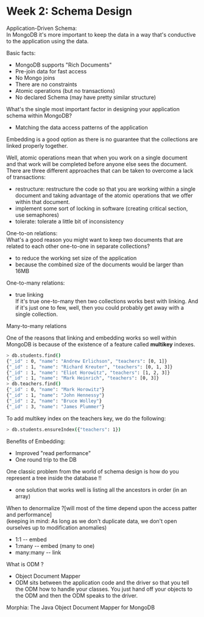 # Week 2: Schema Design  

Application-Driven Schema:  
In MongoDB it's more important to keep the data in a way that's conductive to the application using the data.  

Basic facts:  
- MongoDB supports "Rich Documents"  
- Pre-join data for fast access  
- No Mongo joins  
- There are no constraints  
- Atomic operations (but no transactions)  
- No declared Schema (may have pretty similar structure)  

What's the single most important factor in designing your application schema within MongoDB?  
- Matching the data access patterns of the application  

Embedding is a good option as there is no guarantee that the collections are linked properly together.  

Well, atomic operations mean that when you work on a single document and that work will be completed before anyone else sees the document.  
There are three different approaches that can be taken to overcome a lack of transactions:  
- restructure: restructure the code so that you are working within a single document and taking advantage of the atomic operations that we offer within that document.  
- implement some sort of locking in software (creating critical section, use semaphores)  
- tolerate: tolerate a little bit of inconsistency  

One-to-on relations:  
What's a good reason you might want to keep two documents that are related to each other one-to-one in separate collections?  
- to reduce the working set size of the application  
- because the combined size of the documents would be larger than 16MB  

One-to-many relations:  
- true linking  
If it's true one-to-many then two collections works best with linking. And if it's just one to few, well, then you could probably get away with a single collection.  

Many-to-many relations  

One of the reasons that linking and embedding works so well within MongoDB is because of the existence of a feature called **multikey** indexes.  
```sh
> db.students.find()
{"_id" : 0, "name": "Andrew Erlichson", "teachers": [0, 1]}
{"_id" : 1, "name": "Richard Kreuter", "teachers": [0, 1, 3]}
{"_id" : 1, "name": "Eliot Horowitz", "teachers": [1, 2, 3]}
{"_id" : 1, "name": "Mark Heinrich", "teachers": [0, 3]}
> db.teachers.find()
{"_id" : 0, "name": "Mark Horowitz"}
{"_id" : 1, "name": "John Hennessy"}
{"_id" : 2, "name": "Bruce Wolley"}
{"_id" : 3, "name": "James Plummer"}
```  
To add multikey index on the teachers key, we do the following:  
```sh
> db.students.ensureIndex({"teachers": 1})
```  

Benefits of Embedding:  
- Improved "read performance"
- One round trip to the DB  

One classic problem from the world of schema design is how do you represent a tree inside the database !!  
- one solution that works well is listing all the ancestors in order (in an array)  

When to denormalize ?[will most of the time depend upon the access patter and performance]  
(keeping in mind: As long as we don't duplicate data, we don't open ourselves up to modification anomalies)  
- 1:1 -- embed
- 1:many -- embed (many to one)
- many:many -- link

What is ODM ?  
- Object Document Mapper
- ODM sits between the application code and the driver so that you tell the ODM how to handle your classes. You just hand off your objects to the ODM and then the ODM speaks to the driver.  

Morphia: The Java Object Document Mapper for MongoDB  
